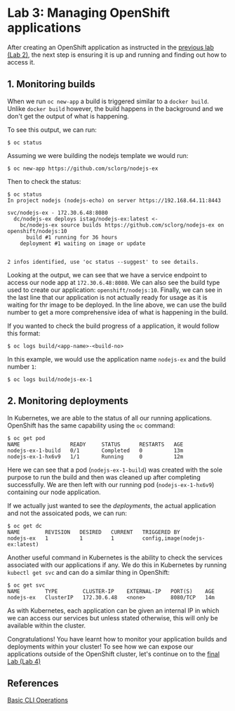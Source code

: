 # Lab 3: Managing OpenShift applications

After creating an OpenShift application as instructed in the [previous lab (Lab 2)](../Lab2/README.md), the next step is ensuring it is up and running and finding out how to access it. 

## 1. Monitoring builds

When we run `oc new-app` a build is triggered similar to a `docker build`. Unlike `docker build` however, the build happens in the background and we don't get the output of what is happening.

To see this output, we can run:

```console
$ oc status
```

Assuming we were building the nodejs template we would run:

```
$ oc new-app https://github.com/sclorg/nodejs-ex
```

Then to check the status:

```console
$ oc status
In project nodejs (nodejs-echo) on server https://192.168.64.11:8443

svc/nodejs-ex - 172.30.6.48:8080
  dc/nodejs-ex deploys istag/nodejs-ex:latest <-
    bc/nodejs-ex source builds https://github.com/sclorg/nodejs-ex on openshift/nodejs:10
      build #1 running for 36 hours
    deployment #1 waiting on image or update


2 infos identified, use 'oc status --suggest' to see details.
```

Looking at the output, we can see that we have a service endpoint to access our node app at `172.30.6.48:8080`. We can also see the build type used to create our application: `openshift/nodejs:10`. Finally, we can see in the last line that our application is not actually ready for usage as it is waiting for thr image to be deployed. In the line above, we can use the build number to get a more comprehensive idea of what is happening in the build.

If you wanted to check the build progress of a application, it would follow this format:
```
$ oc logs build/<app-name>-<build-no>
```

In this example, we would use the application name `nodejs-ex` and the build number `1`:
```
$ oc logs build/nodejs-ex-1
```

## 2. Monitoring deployments

In Kubernetes, we are able to the status of all our running applications. OpenShift has the same capability using the `oc` command:

```console
$ oc get pod
NAME                READY     STATUS      RESTARTS   AGE
nodejs-ex-1-build   0/1       Completed   0          13m
nodejs-ex-1-hx6v9   1/1       Running     0          12m
```

Here we can see that a pod (`nodejs-ex-1-build`) was created with the sole purpose to run the build and then was cleaned up after completing successfully. We are then left with our running pod (`nodejs-ex-1-hx6v9`) containing our node application.

If we actually just wanted to see the _deployments_, the actual application and not the assoicated pods, we can run:

```console
$ oc get dc
NAME        REVISION   DESIRED   CURRENT   TRIGGERED BY
nodejs-ex   1          1         1         config,image(nodejs-ex:latest)
```

Another useful command in Kubernetes is the ability to check the services associated with our applications if any. We do this in Kubernetes by running `kubectl get svc` and can do a similar thing in OpenShift:

```console
$ oc get svc
NAME        TYPE        CLUSTER-IP    EXTERNAL-IP   PORT(S)    AGE
nodejs-ex   ClusterIP   172.30.6.48   <none>        8080/TCP   14m
```

As with Kubernetes, each application can be given an internal IP in which we can access our services but unless stated otherwise, this will only be available within the cluster.

Congratulations! You have learnt how to monitor your application builds and deployments within your cluster! To see how we can expose our applications outside of the OpenShift cluster, let's continue on to the [final Lab (Lab 4)](../Lab4/README.md)

## References
[Basic CLI Operations](https://docs.openshift.com/container-platform/3.11/cli_reference/basic_cli_operations.html)
